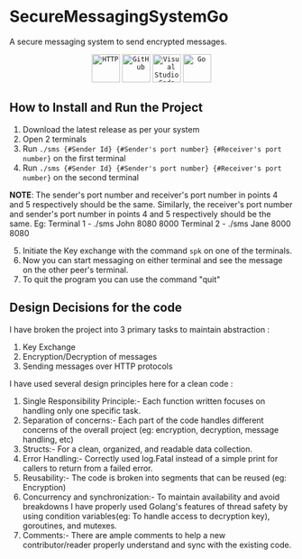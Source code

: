 # **SecureMessagingSystemGo**
A secure messaging system to send encrypted messages.               
<div align="center">
	<code><img width="50" src="https://user-images.githubusercontent.com/25181517/192107854-765620d7-f909-4953-a6da-36e1ef69eea6.png" alt="HTTP" title="HTTP"/></code>
	<code><img width="50" src="https://user-images.githubusercontent.com/25181517/192108374-8da61ba1-99ec-41d7-80b8-fb2f7c0a4948.png" alt="GitHub" title="GitHub"/></code>
	<code><img width="50" src="https://user-images.githubusercontent.com/25181517/192108891-d86b6220-e232-423a-bf5f-90903e6887c3.png" alt="Visual Studio Code" title="Visual Studio Code"/></code>
	<code><img width="50" src="https://user-images.githubusercontent.com/25181517/192149581-88194d20-1a37-4be8-8801-5dc0017ffbbe.png" alt="Go" title="Go"/></code>
</div>

## **How to Install and Run the Project** ##
1. Download the latest release as per your system
2. Open 2 terminals
3. Run `./sms {#Sender Id} {#Sender's port number} {#Receiver's port number}` on the first terminal
4. Run `./sms {#Sender Id} {#Sender's port number} {#Receiver's port number}` on the second terminal

**NOTE**: The sender's port number and receiver's port number in points 4 and 5 respectively should be the same. Similarly, the receiver's port number and sender's port number in points 4 and 5 respectively should be the same. 
  Eg: Terminal 1 - ./sms John 8080 8000
      Terminal 2 - ./sms Jane 8000 8080

5. Initiate the Key exchange with the command `spk` on one of the terminals.
6. Now you can start messaging on either terminal and see the message on the other peer's terminal.
7. To quit the program you can use the command "quit"

## **Design Decisions for the code** ##
I have broken the project into 3 primary tasks to maintain abstraction : 
  1. Key Exchange
  2. Encryption/Decryption of messages
  3. Sending messages over HTTP protocols

I have used several design principles here for a clean code :

  1. Single Responsibility Principle:- Each function written focuses on handling only one specific task.
  2. Separation of concerns:- Each part of the code handles different concerns of the overall project (eg: encryption, decryption, message handling, etc)
  3. Structs:- For a clean, organized, and readable data collection.
  4. Error Handling:- Correctly used log.Fatal instead of a simple print for callers to return from a failed error.
  5. Reusability:- The code is broken into segments that can be reused (eg: Encryption)
  6. Concurrency and synchronization:- To maintain availability and avoid breakdowns I have properly used Golang's features of thread safety by using condition variables(eg: To handle access to decryption key), goroutines, and mutexes.
  7. Comments:- There are ample comments to help a new contributor/reader properly understand and sync with the existing code.

